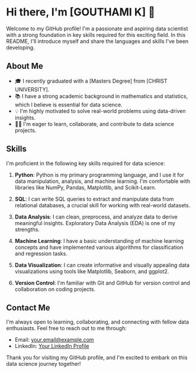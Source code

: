 # Hi there, I'm [GOUTHAMI K] 👋

Welcome to my GitHub profile! I'm a passionate and aspiring data scientist with a strong foundation in key skills required for this exciting field. In this README, I'll introduce myself and share the languages and skills I've been developing.

## About Me

- 🎓 I recently graduated with a [Masters Degree] from [CHRIST UNIVERSITY].
- 📚 I have a strong academic background in mathematics and statistics, which I believe is essential for data science.
- 💡 I'm highly motivated to solve real-world problems using data-driven insights.
- 👩‍💻 I'm eager to learn, collaborate, and contribute to data science projects.

## Skills

I'm proficient in the following key skills required for data science:

1. **Python**: Python is my primary programming language, and I use it for data manipulation, analysis, and machine learning. I'm comfortable with libraries like NumPy, Pandas, Matplotlib, and Scikit-Learn.

2. **SQL**: I can write SQL queries to extract and manipulate data from relational databases, a crucial skill for working with real-world datasets.

3. **Data Analysis**: I can clean, preprocess, and analyze data to derive meaningful insights. Exploratory Data Analysis (EDA) is one of my strengths.

4. **Machine Learning**: I have a basic understanding of machine learning concepts and have implemented various algorithms for classification and regression tasks.

5. **Data Visualization**: I can create informative and visually appealing data visualizations using tools like Matplotlib, Seaborn, and ggplot2.

6. **Version Control**: I'm familiar with Git and GitHub for version control and collaboration on coding projects.

## Contact Me

I'm always open to learning, collaborating, and connecting with fellow data enthusiasts. Feel free to reach out to me through:

- Email: [your.email@example.com](mailto:gouthamikrishnamurthy@gmail.com)
- LinkedIn: [Your LinkedIn Profile](https://www.linkedin.com/in/gouthami-krishnamurthy/)

Thank you for visiting my GitHub profile, and I'm excited to embark on this data science journey together!
